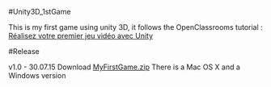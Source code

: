 #Unity3D_1stGame

This is my first game using unity 3D, it follows the OpenClassrooms tutorial :
[Réalisez votre premier jeu vidéo avec Unity](https://openclassrooms.com/courses/realisez-votre-premier-jeu-video-avec-unity)

#Release

v1.0 - 30.07.15
Download [MyFirstGame.zip](https://github.com/JulianFiol/Unity3D_1stGame/blob/master/MyFirstGame.zip?raw=true)
There is a Mac OS X and a Windows version


 
